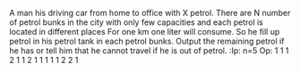 A man his driving car from home to office with X petrol. There are N number of petrol bunks in the city with only few capacities and each petrol is located in different places For one km one liter will consume. So he fill up petrol in his petrol tank in each petrol bunks. Output the remaining petrol if he has or tell him that he cannot travel if he is out of petrol.
:Ip: n=5 Op: 1 1 1 2 1 1 2 1 1 1 1 1 2 2 1
